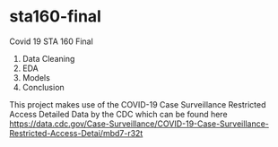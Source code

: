 # sta160-final
Covid 19 STA 160 Final

1. Data Cleaning
2. EDA
3. Models
4. Conclusion

This project makes use of the COVID-19 Case Surveillance Restricted Access Detailed Data by the CDC which can be found here https://data.cdc.gov/Case-Surveillance/COVID-19-Case-Surveillance-Restricted-Access-Detai/mbd7-r32t
